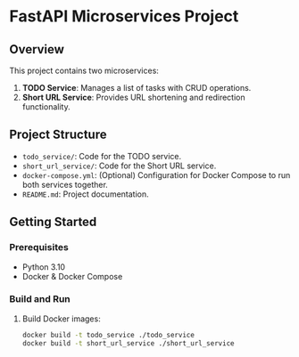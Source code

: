 # FastAPI Microservices Project

## Overview
This project contains two microservices:
1. **TODO Service**: Manages a list of tasks with CRUD operations.
2. **Short URL Service**: Provides URL shortening and redirection functionality.

## Project Structure
- `todo_service/`: Code for the TODO service.
- `short_url_service/`: Code for the Short URL service.
- `docker-compose.yml`: (Optional) Configuration for Docker Compose to run both services together.
- `README.md`: Project documentation.

## Getting Started
### Prerequisites
- Python 3.10
- Docker & Docker Compose

### Build and Run
1. Build Docker images:
   ```bash
   docker build -t todo_service ./todo_service
   docker build -t short_url_service ./short_url_service
